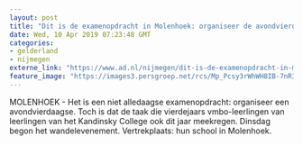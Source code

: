 ```yaml
---
layout: post
title: "Dit is de examenopdracht in Molenhoek: organiseer de avondvierdaagse"
date: Wed, 10 Apr 2019 07:23:48 GMT
categories: 
- gelderland 
- nijmegen 
externe_link: "https://www.ad.nl/nijmegen/dit-is-de-examenopdracht-in-molenhoek-organiseer-de-avondvierdaagse~a3ce10f5/"
feature_image: "https://images3.persgroep.net/rcs/Mp_Pcsy3rWhWH8IB-7nR3uGlGIs/diocontent/145190094/_fitwidth/400/?appId=21791a8992982cd8da851550a453bd7f&quality=0.7"
---
```


MOLENHOEK - Het is een niet alledaagse examenopdracht: organiseer een avondvierdaagse. Toch is dat de taak die vierdejaars vmbo-leerlingen van leerlingen van het Kandinsky College ook dit jaar meekregen. Dinsdag begon het wandelevenement. Vertrekplaats: hun school in Molenhoek.
